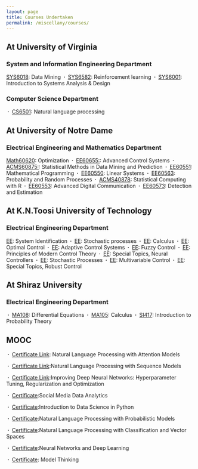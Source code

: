 ```yaml
---
layout: page
title: Courses Undertaken
permalink: /miscellany/courses/
---
```


<h2>At University of Virginia </h2>

<h3> System and Information Engineering Department</h3>

<a href="">SYS6018</a>: Data Mining
<b>&nbsp;&middot;&nbsp;</b> <a href="">SYS6582</a>: Reinforcement learning 
<b>&nbsp;&middot;&nbsp;</b> <a href="">SYS6001</a>: Introduction to Systems Analysis & Design


<h3>Computer Science Department  </h3>
<b>&nbsp;&middot;&nbsp;</b> <a href="">CS6501</a>: Natural language processing

<h2>At University of Notre Dame </h2>
<h3>Electrical Engineering and Mathematics Department </h3>
<a href="">Math60620</a>: Optimization
<b>&nbsp;&middot;&nbsp;</b> <a href="">EE60655:</a>: Advanced Control Systems
<b>&nbsp;&middot;&nbsp;</b> <a href="">ACMS60875:</a>: Statistical Methods in Data Mining and Prediction
<b>&nbsp;&middot;&nbsp;</b> <a href="">EE60551</a>: Mathematical Programming
<b>&nbsp;&middot;&nbsp;</b> <a href="">EE60550</a>: Linear Systems
<b>&nbsp;&middot;&nbsp;</b> <a href="">EE60563</a>: Probability and Random Processes
<b>&nbsp;&middot;&nbsp;</b> <a href=""> ACMS40878</a>: Statistical Computing with R
<b>&nbsp;&middot;&nbsp;</b> <a href="">EE60553</a>: Advanced Digital Communication
<b>&nbsp;&middot;&nbsp;</b> <a href="">EE60573</a>: Detection and Estimation


<h2>At K.N.Toosi University of Technology </h2>
<h3>Electrical Engineering Department </h3> 
<a href="">EE</a>: System Identification
<b>&nbsp;&middot;&nbsp;</b> <a href="">EE</a>: Stochastic processes
<b>&nbsp;&middot;&nbsp;</b> <a href="">EE</a>: Calculus
<b>&nbsp;&middot;&nbsp;</b> <a href="">EE</a>: Optimal Control  
<b>&nbsp;&middot;&nbsp;</b> <a href="">EE</a>: Adaptive Control Systems  
<b>&nbsp;&middot;&nbsp;</b> <a href="">EE</a>: Fuzzy Control 
<b>&nbsp;&middot;&nbsp;</b> <a href="">EE</a>: Principles of Modern Control Theory 
<b>&nbsp;&middot;&nbsp;</b> <a href="">EE</a>: Special Topics, Neural Controllers
<b>&nbsp;&middot;&nbsp;</b> <a href="">EE</a>: Stochastic Processes  
<b>&nbsp;&middot;&nbsp;</b> <a href="">EE</a>: Multivariable Control 
<b>&nbsp;&middot;&nbsp;</b> <a href="">EE</a>: Special Topics, Robust Control 

<h2>At Shiraz University </h2>
<h3>Electrical Engineering Department </h3>
<b>&nbsp;&middot;&nbsp;</b> <a href="">MA108</a>: Differential Equations
<b>&nbsp;&middot;&nbsp;</b> <a href="">MA105</a>: Calculus
<b>&nbsp;&middot;&nbsp;</b> <a href="">SI417</a>: Introduction to Probability Theory

<h2>MOOC</h2>
<b>&nbsp;&middot;&nbsp;</b> <a href="https://www.coursera.org/account/accomplishments/verify/KB59E7CLQA7V?utm_source=link&utm_medium=certificate&utm_content=cert_image&utm_campaign=sharing_cta&utm_product=course">Certificate Link</a>: Natural Language Processing with Attention Models

<b>&nbsp;&middot;&nbsp;</b> <a href="https://www.coursera.org/account/accomplishments/verify/US5FKT246P9E?utm_source=link&utm_medium=certificate&utm_content=cert_image&utm_campaign=sharing_cta&utm_product=course">Certificate Link</a>:Natural Language Processing with Sequence Models

<b>&nbsp;&middot;&nbsp;</b> <a href="https://www.coursera.org/account/accomplishments/certificate/XHXGGCFSP7S6">Certificate Link</a>:Improving Deep Neural Networks: Hyperparameter Tuning, Regularization and Optimization

<b>&nbsp;&middot;&nbsp;</b> <a href="https://www.coursera.org/account/accomplishments/verify/ZA9VBLMPN3GT">Certificate</a>:Social Media Data Analytics

<b>&nbsp;&middot;&nbsp;</b> <a href="https://www.coursera.org/account/accomplishments/verify/K7VHX2VVNYU2">Certificate</a>:Introduction to Data Science in Python

<b>&nbsp;&middot;&nbsp;</b> <a href="https://www.coursera.org/account/accomplishments/certificate/YDEM4NK5FAA8">Certificate</a>:Natural Language Processing with Probabilistic Models

<b>&nbsp;&middot;&nbsp;</b> <a href="https://www.coursera.org/account/accomplishments/certificate/3685FP8EPSSE">Certificate</a>:Natural Language Processing with Classification and Vector Spaces

<b>&nbsp;&middot;&nbsp;</b> <a href="https://www.coursera.org/account/accomplishments/verify/WKYW9CZJPRF8">Certificate</a>:Neural Networks and Deep Learning

<b>&nbsp;&middot;&nbsp;</b> <a href="">Certificate</a>: Model Thinking 

